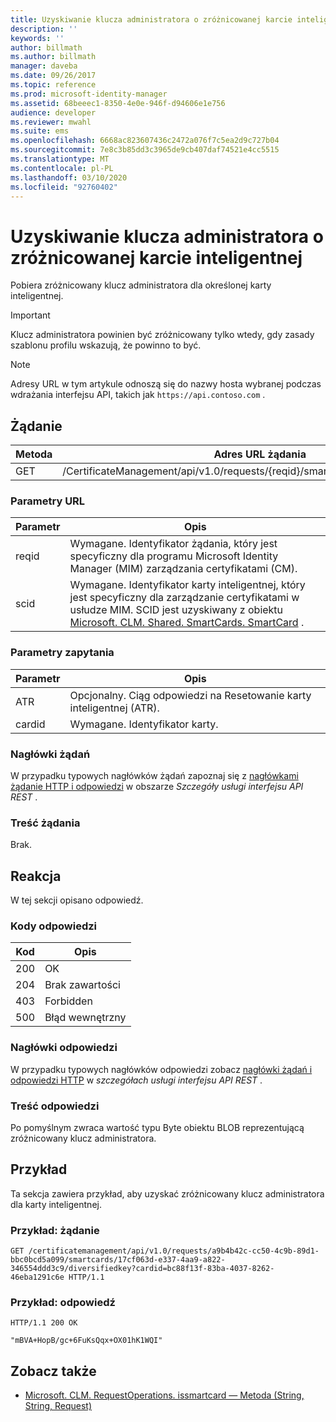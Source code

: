 ```yaml
---
title: Uzyskiwanie klucza administratora o zróżnicowanej karcie inteligentnej | Microsoft Docs
description: ''
keywords: ''
author: billmath
ms.author: billmath
manager: daveba
ms.date: 09/26/2017
ms.topic: reference
ms.prod: microsoft-identity-manager
ms.assetid: 68beeec1-8350-4e0e-946f-d94606e1e756
audience: developer
ms.reviewer: mwahl
ms.suite: ems
ms.openlocfilehash: 6668ac823607436c2472a076f7c5ea2d9c727b04
ms.sourcegitcommit: 7e8c3b85dd3c3965de9cb407daf74521e4cc5515
ms.translationtype: MT
ms.contentlocale: pl-PL
ms.lasthandoff: 03/10/2020
ms.locfileid: "92760402"
---
```

# <a name="get-smart-card-diversified-admin-key"></a>Uzyskiwanie klucza administratora o zróżnicowanej karcie inteligentnej
Pobiera zróżnicowany klucz administratora dla określonej karty inteligentnej.

>[!IMPORTANT]
>Klucz administratora powinien być zróżnicowany tylko wtedy, gdy zasady szablonu profilu wskazują, że powinno to być.

>[!NOTE]
>Adresy URL w tym artykule odnoszą się do nazwy hosta wybranej podczas wdrażania interfejsu API, takich jak `https://api.contoso.com` .

## <a name="request"></a>Żądanie

Metoda  |Adres URL żądania  
---------|---------
GET     |/CertificateManagement/api/v1.0/requests/{reqid}/smartcards/{scid}/diversifiedkey

### <a name="url-parameters"></a>Parametry URL

Parametr | Opis
---------|------------
reqid | Wymagane. Identyfikator żądania, który jest specyficzny dla programu Microsoft Identity Manager (MIM) zarządzania certyfikatami (CM).
scid | Wymagane. Identyfikator karty inteligentnej, który jest specyficzny dla zarządzanie certyfikatami w usłudze MIM. SCID jest uzyskiwany z obiektu [Microsoft. CLM. Shared. SmartCards. SmartCard](http://msdn.microsoft.com/library/microsoft.clm.shared.smartcards.smartcard.aspx) .

### <a name="query-parameters"></a>Parametry zapytania

Parametr | Opis
---------|------------
ATR | Opcjonalny. Ciąg odpowiedzi na Resetowanie karty inteligentnej (ATR).
cardid | Wymagane. Identyfikator karty.

### <a name="request-headers"></a>Nagłówki żądań
W przypadku typowych nagłówków żądań zapoznaj się z [nagłówkami żądanie HTTP i odpowiedzi](certificate-management-rest-api-service-details.md#http-request-and-response-headers) w obszarze *Szczegóły usługi interfejsu API REST* .

### <a name="request-body"></a>Treść żądania
Brak.

## <a name="response"></a>Reakcja
W tej sekcji opisano odpowiedź.

### <a name="response-codes"></a>Kody odpowiedzi

Kod  |Opis  
---------|---------
200 | OK
204 | Brak zawartości
403 | Forbidden
500 | Błąd wewnętrzny


### <a name="response-headers"></a>Nagłówki odpowiedzi
W przypadku typowych nagłówków odpowiedzi zobacz [nagłówki żądań i odpowiedzi HTTP](certificate-management-rest-api-service-details.md#http-request-and-response-headers) w *szczegółach usługi interfejsu API REST* .

### <a name="response-body"></a>Treść odpowiedzi
Po pomyślnym zwraca wartość typu Byte obiektu BLOB reprezentującą zróżnicowany klucz administratora.

## <a name="example"></a>Przykład
Ta sekcja zawiera przykład, aby uzyskać zróżnicowany klucz administratora dla karty inteligentnej.

### <a name="example-request"></a>Przykład: żądanie

```
GET /certificatemanagement/api/v1.0/requests/a9b4b42c-cc50-4c9b-89d1-bbc0bcd5a099/smartcards/17cf063d-e337-4aa9-a822-346554ddd3c9/diversifiedkey?cardid=bc88f13f-83ba-4037-8262-46eba1291c6e HTTP/1.1
```

### <a name="example-response"></a>Przykład: odpowiedź

```
HTTP/1.1 200 OK

"mBVA+HopB/gc+6FuKsQqx+OX01hK1WQI"
```       

## <a name="see-also"></a>Zobacz także

- [Microsoft. CLM. RequestOperations. issmartcard — Metoda (String, String, Request)](https://msdn.microsoft.com/library/windows/desktop/bb456812.aspx)

